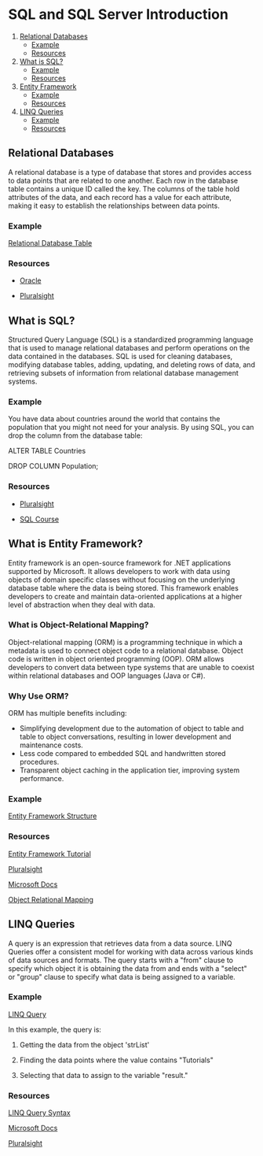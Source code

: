 # SQL and SQL Server Introduction

1. [Relational Databases](#relationalDatabase)
   - [Example](#example2)
   - [Resources](#resource2)
2. [What is SQL?](#SQL)
   - [Example](#example1)
   - [Resources](#resource1)
3. [Entity Framework](#entityFramework)
   - [Example](#example3)
   - [Resources](#resource3)
4. [LINQ Queries](#linqQueries)
   - [Example](#example4)
   - [Resources](#resource4)

## **Relational Databases** <a name="relationalDatabase"></a>

A relational database is a type of database that stores and provides access to data points that are related to one another. Each row in the database table contains a unique ID called the key. The columns of the table hold attributes of the data, and each record has a value for each attribute, making it easy to establish the relationships between data points.

### **Example** <a name="example2"></a>


[Relational Database Table](https://phoenixnap.com/kb/wp-content/uploads/2021/06/relational-database-table-elements.png)

### **Resources** <a name="resource2"></a>

- [Oracle](https://www.oracle.com/database/what-is-a-relational-database/)

- [Pluralsight](https://app.pluralsight.com/library/courses/relational-database-design/table-of-contents)
## **What is SQL?** <a name="SQL"></a>

Structured Query Language (SQL) is a standardized programming language that is used to manage relational databases and perform operations on the data contained in the databases. SQL is used for cleaning databases, modifying database tables, adding, updating, and deleting rows of data, and retrieving subsets of information from relational database management systems.

### **Example** <a name="example1"></a>

You have data about countries around the world that contains the population that you might not need for your analysis. By using SQL, you can drop the column from the database table:

ALTER TABLE Countries

DROP COLUMN Population;

### **Resources** <a name="resource1"></a>

- [Pluralsight](https://app.pluralsight.com/library/courses/introduction-to-sql/table-of-contents)

- [SQL Course](https://www.sqlcourse.com/beginner-course/what-is-sql/)


## **What is Entity Framework?** <a name="entityFramework"></a>

Entity framework is an open-source framework for .NET applications supported by Microsoft. It allows developers to work with data using objects of domain specific classes without focusing on the underlying database table where the data is being stored. This framework enables developers to create and maintain data-oriented applications at a higher level of abstraction when they deal with data.

### **What is Object-Relational Mapping?**

Object-relational mapping (ORM) is a programming technique in which a metadata is used to connect object code to a relational database. Object code is written in object oriented programming (OOP). ORM allows developers to convert data between type systems that are unable to coexist within relational databases and OOP languages (Java or C#).

### **Why Use ORM?**

ORM has multiple benefits including:
- Simplifying development due to the automation of object to table and table to object conversations, resulting in lower development and maintenance costs.
- Less code compared to embedded SQL and handwritten stored procedures.
- Transparent object caching in the application tier, improving system performance.

### **Example** <a name="example3"></a>

[Entity Framework Structure](https://www.entityframeworktutorial.net/images/basics/ef-in-app-architecture.png)

### **Resources** <a name="resource3"></a>

[Entity Framework Tutorial](https://www.entityframeworktutorial.net/what-is-entityframework.aspx)

[Pluralsight](https://app.pluralsight.com/course-player?clipId=2f21b185-b395-4144-a534-37adc0810915)

[Microsoft Docs](https://docs.microsoft.com/en-us/ef/)

[Object Relational Mapping](https://education.launchcode.org/csharp-web-development/chapters/orm-intro/background.html#:~:text=Object%2DRelational%20Mapping%20or%20ORM,a%20row%20of%20the%20table.)

## **LINQ Queries** <a name="linqQueries"></a>

A query is an expression that retrieves data from a data source. LINQ Queries offer a consistent model for working with data across various kinds of data sources and formats. The query starts with a "from" clause to specify which object it is obtaining the data from and ends with a "select" or "group" clause to specify what data is being assigned to a variable.

### **Example** <a name="example4"></a>

[LINQ Query](https://www.tutorialsteacher.com/Content/images/linq/linq-query-syntax.png)

In this example, the query is:

1. Getting the data from the object 'strList'

2. Finding the data points where the value contains "Tutorials"

3. Selecting that data to assign to the variable "result."

### **Resources** <a name="resource4"></a>

[LINQ Query Syntax](https://www.tutorialsteacher.com/linq/linq-query-syntax)

[Microsoft Docs](https://docs.microsoft.com/en-us/dotnet/csharp/programming-guide/concepts/linq/introduction-to-linq-queries)

[Pluralsight](https://app.pluralsight.com/library/courses/linq-fundamentals-csharp-6/table-of-contents)
